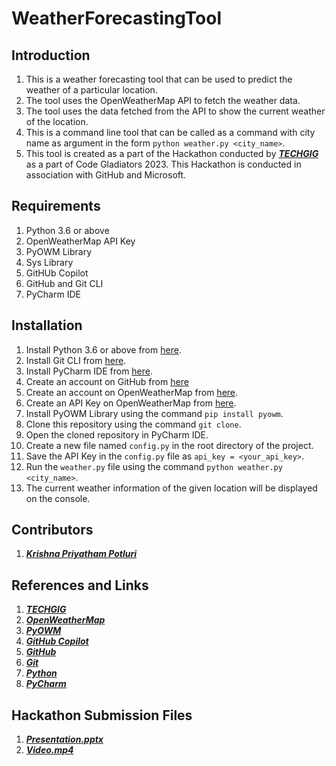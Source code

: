 # WeatherForecastingTool
## Introduction
1. This is a weather forecasting tool that can be used to predict the weather of a particular location.
2. The tool uses the OpenWeatherMap API to fetch the weather data.
3. The tool uses the data fetched from the API to show the current weather of the location.
4. This is a command line tool that can be called as a command with city name as argument in the form 
`python weather.py <city_name>`.
5. This tool is created as a part of the Hackathon conducted by [**_TECHGIG_**](https://www.techgig.com/codegladiators/github-copilot-hackathon) as a part of Code Gladiators 2023. This Hackathon is conducted in association with GitHub and Microsoft.

## Requirements
1. Python 3.6 or above
2. OpenWeatherMap API Key
3. PyOWM Library
4. Sys Library
5. GitHUb Copilot
6. GitHub and Git CLI
7. PyCharm IDE

## Installation
1. Install Python 3.6 or above from [here](https://www.python.org/downloads/).
2. Install Git CLI from [here](https://git-scm.com/downloads).
3. Install PyCharm IDE from [here](https://www.jetbrains.com/pycharm/download/).
4. Create an account on GitHub from [here](https://github.com)
5. Create an account on OpenWeatherMap from [here](https://openweathermap.org/).
6. Create an API Key on OpenWeatherMap from [here](https://home.openweathermap.org/api_keys).
7. Install PyOWM Library using the command `pip install pyowm`.
8. Clone this repository using the command `git clone`.
9. Open the cloned repository in PyCharm IDE.
10. Create a new file named `config.py` in the root directory of the project.
11. Save the API Key in the `config.py` file as `api_key = <your_api_key>`.
12. Run the `weather.py` file using the command `python weather.py <city_name>`.
13. The current weather information of the given location will be displayed on the console.

## Contributors
1. [**_Krishna Priyatham Potluri_**](https://github.com/kittupriyatham/WeatherForecastingTool/tree/origin)

## References and Links
1. [**_TECHGIG_**](https://www.techgig.com/codegladiators/github-copilot-hackathon)
2. [**_OpenWeatherMap_**](https://openweathermap.org/)
3. [**_PyOWM_**](https://pyowm.readthedocs.io/en/latest/)
4. [**_GitHub Copilot_**](https://copilot.github.com/)
5. [**_GitHub_**](https://github.com)
6. [**_Git_**](https://git-scm.com/)
7. [**_Python_**](https://www.python.org/)
8. [**_PyCharm_**](https://www.jetbrains.com/pycharm/)

## Hackathon Submission Files
1. [**_Presentation.pptx_**]()
2. [**_Video.mp4_**]()